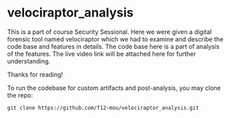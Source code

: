 # velociraptor_analysis
This is a part of course Security Sessional. Here we were given a digital forensic tool named velociraptor which we had to examine and describe the code base and features in details. The code base here is a part of analysis of the features. The live video link will be attached here for further understanding. 

Thanks for reading!

To run the codebase for custom artifacts and post-analysis, you may clone the repo:
```markdown
git clone https://github.com/f12-mou/velociraptor_analysis.git




